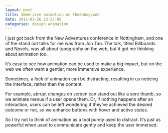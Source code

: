 ```yaml
---
layout: post
title: Immersive animation on the&nbsp;web
date: 2013-01-26 22:27:00
categories: design animation
---
```


I just got back from the New Adventures conference in Nottingham, and one of the stand out talks for me was from Jon Tan. The talk, titled Billboards and Novels, was all about typography on the web, but it got me thinking about animation too.

<!--more-->

It&#8217;s easy to see how animation can be used to make a big impact, but on the web we often want a gentler, more immersive experience.

Sometimes, a *lack* of animation can be distracting, resulting in us noticing the interface, rather than the content.

For example, abrupt changes on screen can stand out like a sore thumb, so we animate menus if a user opens them. Or, if nothing happens after an interaction, users can be left wondering if they&#8217;ve achieved the desired outcome or not, so we enhance buttons with hover and active states.

So I try not to think of animation as a tool purely used to distract. It&#8217;s just as powerful when used to communicate gently and keep the user immersed.